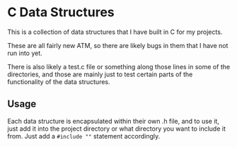 # C Data Structures
This is a collection of data structures that I have built in C for my projects.

These are all fairly new ATM, so there are likely bugs in them that I have not run into yet.

There is also likely a test.c file or something along those lines in some of the directories,
and those are mainly just to test certain parts of the functionality of the data structures.

## Usage
Each data structure is encapsulated within their own .h file,
and to use it, just add it into the project directory or what directory you want to include it from.
Just add a ```#include ""``` statement accordingly.
